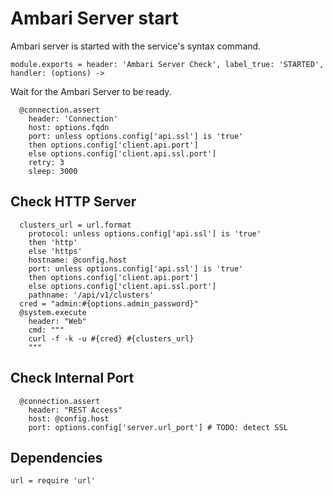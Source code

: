
# Ambari Server start

Ambari server is started with the service's syntax command.

    module.exports = header: 'Ambari Server Check', label_true: 'STARTED', handler: (options) ->

Wait for the Ambari Server to be ready.

      @connection.assert
        header: 'Connection'
        host: options.fqdn
        port: unless options.config['api.ssl'] is 'true'
        then options.config['client.api.port']
        else options.config['client.api.ssl.port']
        retry: 3
        sleep: 3000

## Check HTTP Server

      clusters_url = url.format
        protocol: unless options.config['api.ssl'] is 'true'
        then 'http'
        else 'https'
        hostname: @config.host
        port: unless options.config['api.ssl'] is 'true'
        then options.config['client.api.port']
        else options.config['client.api.ssl.port']
        pathname: '/api/v1/clusters'
      cred = "admin:#{options.admin_password}"
      @system.execute
        header: "Web"
        cmd: """
        curl -f -k -u #{cred} #{clusters_url}
        """

## Check Internal Port

      @connection.assert
        header: "REST Access"
        host: @config.host
        port: options.config['server.url_port'] # TODO: detect SSL

## Dependencies

    url = require 'url'

